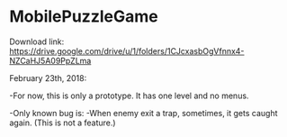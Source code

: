 # MobilePuzzleGame

Download link: https://drive.google.com/drive/u/1/folders/1CJcxasbOgVfnnx4-NZCaHJ5A09PpZLma

February 23th, 2018:
  
  -For now, this is only a prototype. It has one level and no menus. 
 
  -Only known bug is:
    -When enemy exit a trap, sometimes, it gets caught again. (This is not a feature.)
